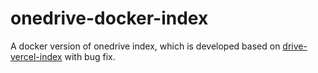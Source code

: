 # onedrive-docker-index

A docker version of onedrive index, which is developed based on [drive-vercel-index](https://github.com/spencerwooo/onedrive-vercel-index) with bug fix.



